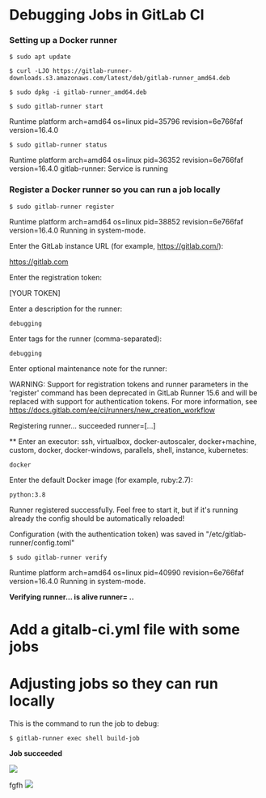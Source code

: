 # Debugging Jobs in GitLab CI
### Setting up a Docker runner

```
$ sudo apt update
```

```
$ curl -LJO https://gitlab-runner-downloads.s3.amazonaws.com/latest/deb/gitlab-runner_amd64.deb
```

```
$ sudo dpkg -i gitlab-runner_amd64.deb
```
```
$ sudo gitlab-runner start
```
Runtime platform                                    arch=amd64 os=linux pid=35796 revision=6e766faf version=16.4.0
```
$ sudo gitlab-runner status
```
Runtime platform                                    arch=amd64 os=linux pid=36352 revision=6e766faf version=16.4.0
gitlab-runner: Service is running


### Register a Docker runner so you can run a job locally 

```
$ sudo gitlab-runner register 
```

Runtime platform                                    arch=amd64 os=linux pid=38852 revision=6e766faf version=16.4.0
Running in system-mode.                            
                                                   
Enter the GitLab instance URL (for example, https://gitlab.com/):

https://gitlab.com

Enter the registration token:

[YOUR TOKEN]

Enter a description for the runner:
```
debugging
```
Enter tags for the runner (comma-separated):
```
debugging
```
Enter optional maintenance note for the runner:

WARNING: Support for registration tokens and runner parameters in the 'register' command has been deprecated in GitLab Runner 15.6 and will be replaced with support for authentication tokens. For more information, see https://docs.gitlab.com/ee/ci/runners/new_creation_workflow 



Registering runner... succeeded                     runner=[...]


** Enter an executor: ssh, virtualbox, docker-autoscaler, docker+machine, custom, docker, docker-windows, parallels, shell, instance, kubernetes:
```
docker
```
Enter the default Docker image (for example, ruby:2.7):
```
python:3.8
```

Runner registered successfully. Feel free to start it, but if it's running already the config should be automatically reloaded!
 
Configuration (with the authentication token) was saved in "/etc/gitlab-runner/config.toml" 
```
$ sudo gitlab-runner verify
```

Runtime platform                                    arch=amd64 os=linux pid=40990 revision=6e766faf version=16.4.0
Running in system-mode.                            
                                                   
**Verifying runner... is alive                        runner= ..**


# Add a gitalb-ci.yml file with some jobs

# Adjusting jobs so they can run locally

 This is the command to run the job to debug:


```
$ gitlab-runner exec shell build-job
```

**Job succeeded**

![](./i-have-no-idea-what-im-doing.jpg)


fgfh
![](file:///home/user/Pictures/Screenshots/Screenshot%20from%202023-09-28%2007-02-50.png)



